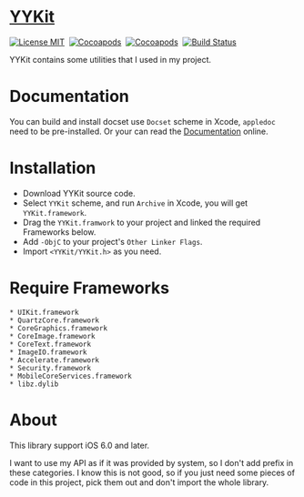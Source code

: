 [YYKit](https://github.com/ibireme/YYKit)
==============

[![License MIT](https://img.shields.io/badge/license-MIT-green.svg)](https://raw.githubusercontent.com/ibireme/YYKit/master/LICENSE)&nbsp;
[![Cocoapods](http://img.shields.io/cocoapods/v/YYKit.svg)](http://cocoapods.org/?q=on%3Aios%20YYKit)&nbsp;
[![Cocoapods](http://img.shields.io/cocoapods/p/YYKit.svg)](http://cocoapods.org/?q=on%3Aios%20YYKit)&nbsp;
[![Build Status](https://api.travis-ci.org/ibireme/YYKit.svg)](https://api.travis-ci.org/ibireme/YYKit.svg)&nbsp;

YYKit contains some utilities that I used in my project.


Documentation
==============

You can build and install docset use `Docset` scheme in Xcode, `appledoc` need to be pre-installed. 
Or your can read the [Documentation](http://github.ibireme.com/yykit/doc/) online.


Installation
==============

* Download YYKit source code.
* Select `YYKit` scheme, and run `Archive` in Xcode, you will get `YYKit.framework`.
* Drag the `YYKit.framwork` to your project and linked the required Frameworks below.
* Add `-ObjC` to your project's `Other Linker Flags`.
* Import `<YYKit/YYKit.h>` as you need.


Require Frameworks
==============
    * UIKit.framework
    * QuartzCore.framework
    * CoreGraphics.framework
    * CoreImage.framework
    * CoreText.framework
    * ImageIO.framework
    * Accelerate.framework
    * Security.framework
    * MobileCoreServices.framework
    * libz.dylib

About
==============
This library support iOS 6.0 and later.

I want to use my API as if it was provided by system, so I don't add prefix in
these categories. I know this is not good, so if you just need some pieces of code
in this project, pick them out and don't import the whole library.
